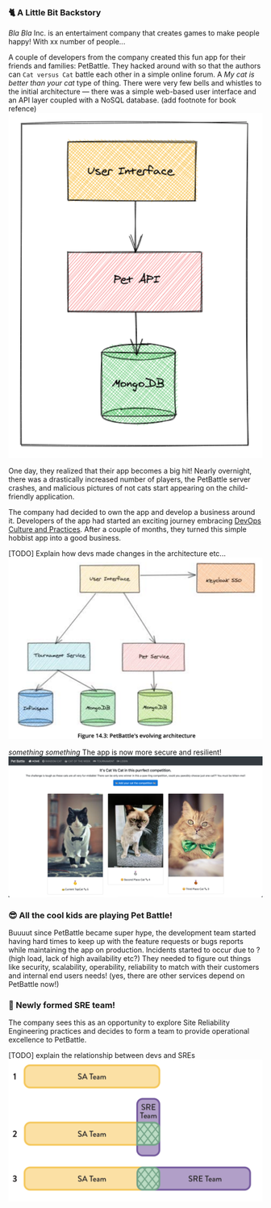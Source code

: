 ### 🐈 A Little Bit Backstory

_Bla Bla_ Inc. is an entertaiment company that creates games to make people happy! With xx number of people...

A couple of developers from the company created this fun app for their friends and families: PetBattle. They hacked around with so that the authors can `Cat versus Cat` battle each other in a simple online forum. A _My cat is better than your cat_ type of thing. There were very few bells and whistles to the initial architecture — there was a simple web-based user interface and an API layer coupled with a NoSQL database. (add footnote for book refence)
![petbattle-initial-architecture](images/petbattle-initial-architecture.png)

One day, they realized that their app becomes a big hit! Nearly overnight, there was a drastically increased number of players, the PetBattle server crashes, and malicious pictures of not cats start appearing on the child-friendly application. 

The company had decided to own the app and develop a business around it. Developers of the app had started an exciting journey embracing [DevOps Culture and Practices](https://rht-labs.com/tech-exercise/#/). After a couple of months, they turned this simple hobbist app into a good business. 

[TODO] Explain how devs made changes in the architecture etc...
![pet-battle-architecture](images/pet-battle-architecture.png)

_something something_ The app is now more secure and resilient!
![pet-battle](images/petbattle-ui.png)
### 😎 All the cool kids are playing Pet Battle!
Buuuut since PetBattle became super hype, the development team started having hard times to keep up with the feature requests or bugs reports while maintaining the app on production. Incidents started to occur due to ? (high load, lack of high availability etc?) They needed to figure out things like security, scalability, operability, reliability to match with their customers and internal end users needs! (yes, there are other services depend on PetBattle now!)

### 🌱 Newly formed SRE team!
The company sees this as an opportunity to explore Site Reliability Engineering practices and decides to form a team to provide operational excellence to PetBattle.

[TODO] explain the relationship between devs and SREs
![sre-team-topologies](images/sre-team-topologies.png)